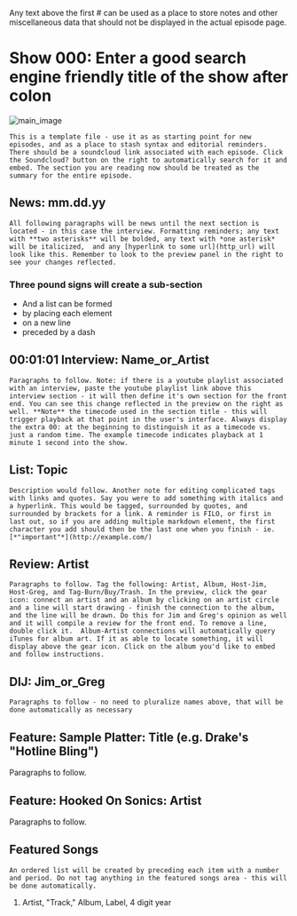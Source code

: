 

Any text above the first # can be used as a place to store notes and other miscellaneous data that should not be displayed in the actual episode page.

# Show 000: Enter a good search engine friendly title of the show after colon

![_main_image_](logo.svg)

    This is a template file - use it as as starting point for new episodes, and as a place to stash syntax and editorial reminders. There should be a soundcloud link associated with each episode. Click the Soundcloud? button on the right to automatically search for it and embed. The section you are reading now should be treated as the summary for the entire episode.


## News: mm.dd.yy
    All following paragraphs will be news until the next section is located - in this case the interview. Formatting reminders; any text with **two asterisks** will be bolded, any text with *one asterisk* will be italicized,  and any [hyperlink to some url](http_url) will look like this. Remember to look to the preview panel in the right to see your changes reflected.

### Three pound signs will create a sub-section
- And a list can be formed
- by placing each element
- on a new line
- preceded by a dash


## 00:01:01 Interview: Name_or_Artist
    Paragraphs to follow. Note: if there is a youtube playlist associated with an interview, paste the youtube playlist link above this interview section - it will then define it's own section for the front end. You can see this change reflected in the preview on the right as well. **Note** the timecode used in the section title - this will trigger playback at that point in the user's interface. Always display the extra 00: at the beginning to distinguish it as a timecode vs. just a random time. The example timecode indicates playback at 1 minute 1 second into the show.


## List: Topic
    Description would follow. Another note for editing complicated tags with links and quotes. Say you were to add something with italics and a hyperlink. This would be tagged, surrounded by quotes, and surrounded by brackets for a link. A reminder is FILO, or first in last out, so if you are adding multiple markdown element, the first character you add should then be the last one when you finish - ie.  [*"important"*](http://example.com/)


## Review: Artist
    Paragraphs to follow. Tag the following: Artist, Album, Host-Jim, Host-Greg, and Tag-Burn/Buy/Trash. In the preview, click the gear icon: connect an artist and an album by clicking on an artist circle and a line will start drawing - finish the connection to the album, and the line will be drawn. Do this for Jim and Greg's opinion as well and it will compile a review for the front end. To remove a line, double click it.  Album-Artist connections will automatically query iTunes for album art. If it as able to locate something, it will display above the gear icon. Click on the album you'd like to embed and follow instructions.


## DIJ: Jim_or_Greg
    Paragraphs to follow - no need to pluralize names above, that will be done automatically as necessary

## Feature: Sample Platter: Title (e.g. Drake's "Hotline Bling")
Paragraphs to follow.

## Feature: Hooked On Sonics: Artist
Paragraphs to follow.

## Featured Songs
    An ordered list will be created by preceding each item with a number and period. Do not tag anything in the featured songs area - this will be done automatically.

1. Artist, "Track," Album, Label, 4 digit year
